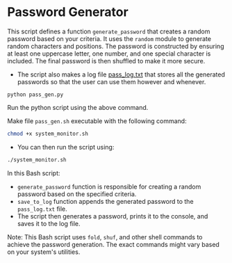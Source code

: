 # Password Generator

This script defines a function `generate_password` that creates a random password based on your criteria. It uses the `random` module to generate random characters and positions.
The password is constructed by ensuring at least one uppercase letter, one number, and one special character is included. The final password is then shuffled to make it more secure.

- The script also makes a log file [pass_log.txt](pass_log.txt) that stores all the generated passwords so that the user can use them however and whenever.

```
python pass_gen.py
```
Run the python script using the above command.


Make file `pass_gen.sh` executable with the following command:

```bash
chmod +x system_monitor.sh
```

- You can then run the script using:

```bash
./system_monitor.sh
```

In this Bash script:

- `generate_password` function is responsible for creating a random password based on the specified criteria.
- `save_to_log` function appends the generated password to the `pass_log.txt` file.
- The script then generates a password, prints it to the console, and saves it to the log file.

Note: This Bash script uses `fold`, `shuf`, and other shell commands to achieve the password generation. The exact commands might vary based on your system's utilities.
